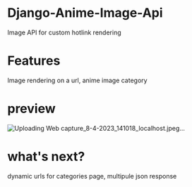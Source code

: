 # Django-Anime-Image-Api
Image API for custom hotlink rendering

# Features
Image rendering on a url,
anime image category

# preview

![Uploading Web capture_8-4-2023_141018_localhost.jpeg…]()

# what's next?

dynamic urls for categories page, multipule json response

